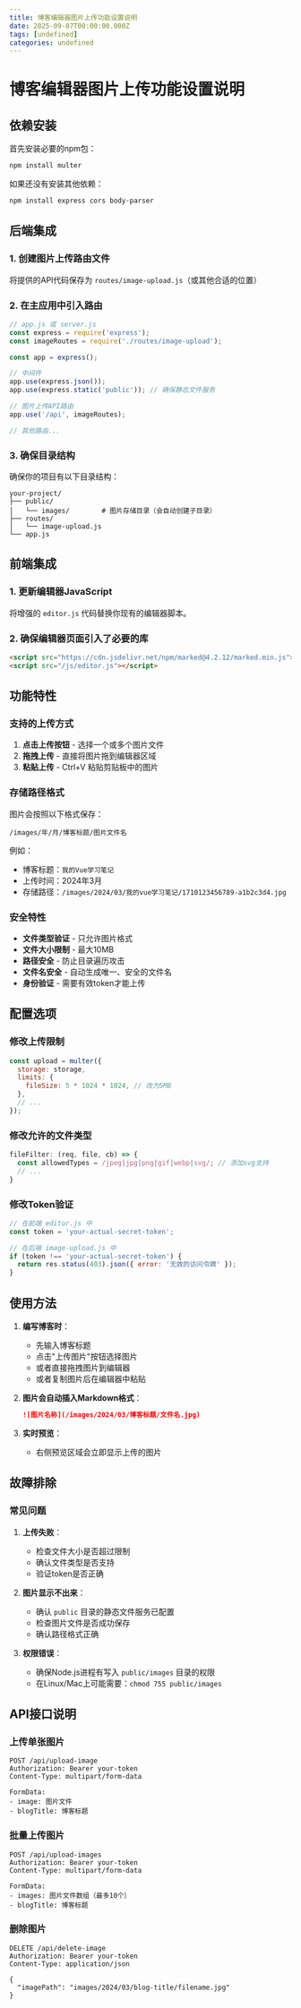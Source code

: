 ```yaml
---
title: 博客编辑器图片上传功能设置说明
date: 2025-09-07T00:00:00.000Z
tags: [undefined]
categories: undefined
---
```


# 博客编辑器图片上传功能设置说明

## 依赖安装

首先安装必要的npm包：

```bash
npm install multer
```

如果还没有安装其他依赖：
```bash
npm install express cors body-parser
```

## 后端集成

### 1. 创建图片上传路由文件

将提供的API代码保存为 `routes/image-upload.js`（或其他合适的位置）

### 2. 在主应用中引入路由

```javascript
// app.js 或 server.js
const express = require('express');
const imageRoutes = require('./routes/image-upload');

const app = express();

// 中间件
app.use(express.json());
app.use(express.static('public')); // 确保静态文件服务

// 图片上传API路由
app.use('/api', imageRoutes);

// 其他路由...
```

### 3. 确保目录结构

确保你的项目有以下目录结构：
```
your-project/
├── public/
│   └── images/        # 图片存储目录（会自动创建子目录）
├── routes/
│   └── image-upload.js
└── app.js
```

## 前端集成

### 1. 更新编辑器JavaScript

将增强的 `editor.js` 代码替换你现有的编辑器脚本。

### 2. 确保编辑器页面引入了必要的库

```html
<script src="https://cdn.jsdelivr.net/npm/marked@4.2.12/marked.min.js"></script>
<script src="/js/editor.js"></script>
```

## 功能特性

### 支持的上传方式

1. **点击上传按钮** - 选择一个或多个图片文件
2. **拖拽上传** - 直接将图片拖到编辑器区域
3. **粘贴上传** - Ctrl+V 粘贴剪贴板中的图片

### 存储路径格式

图片会按照以下格式保存：
```
/images/年/月/博客标题/图片文件名
```

例如：
- 博客标题：`我的Vue学习笔记`
- 上传时间：2024年3月
- 存储路径：`/images/2024/03/我的vue学习笔记/1710123456789-a1b2c3d4.jpg`

### 安全特性

- **文件类型验证** - 只允许图片格式
- **文件大小限制** - 最大10MB
- **路径安全** - 防止目录遍历攻击
- **文件名安全** - 自动生成唯一、安全的文件名
- **身份验证** - 需要有效token才能上传

## 配置选项

### 修改上传限制

```javascript
const upload = multer({
  storage: storage,
  limits: {
    fileSize: 5 * 1024 * 1024, // 改为5MB
  },
  // ...
});
```

### 修改允许的文件类型

```javascript
fileFilter: (req, file, cb) => {
  const allowedTypes = /jpeg|jpg|png|gif|webp|svg/; // 添加svg支持
  // ...
}
```

### 修改Token验证

```javascript
// 在前端 editor.js 中
const token = 'your-actual-secret-token'; 

// 在后端 image-upload.js 中
if (token !== 'your-actual-secret-token') {
  return res.status(403).json({ error: '无效的访问令牌' });
}
```

## 使用方法

1. **编写博客时**：
   - 先输入博客标题
   - 点击"上传图片"按钮选择图片
   - 或者直接拖拽图片到编辑器
   - 或者复制图片后在编辑器中粘贴

2. **图片会自动插入Markdown格式**：
   ```markdown
   ![图片名称](/images/2024/03/博客标题/文件名.jpg)
   ```

3. **实时预览**：
   - 右侧预览区域会立即显示上传的图片

## 故障排除

### 常见问题

1. **上传失败**：
   - 检查文件大小是否超过限制
   - 确认文件类型是否支持
   - 验证token是否正确

2. **图片显示不出来**：
   - 确认 `public` 目录的静态文件服务已配置
   - 检查图片文件是否成功保存
   - 确认路径格式正确

3. **权限错误**：
   - 确保Node.js进程有写入 `public/images` 目录的权限
   - 在Linux/Mac上可能需要：`chmod 755 public/images`

## API接口说明

### 上传单张图片
```http
POST /api/upload-image
Authorization: Bearer your-token
Content-Type: multipart/form-data

FormData:
- image: 图片文件
- blogTitle: 博客标题
```

### 批量上传图片
```http
POST /api/upload-images
Authorization: Bearer your-token
Content-Type: multipart/form-data

FormData:
- images: 图片文件数组（最多10个）
- blogTitle: 博客标题
```

### 删除图片
```http
DELETE /api/delete-image
Authorization: Bearer your-token
Content-Type: application/json

{
  "imagePath": "images/2024/03/blog-title/filename.jpg"
}
```

